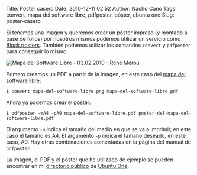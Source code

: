 Title: Póster casero
Date: 2010-12-11 02:52
Author: Nacho Cano
Tags: convert, mapa del software libre, pdfposter, póster, ubuntu one
Slug: poster-casero

Si tenemos una imagen y queremos crear un póster impreso (y montado a
base de folios) por nosotros mismos podemos utilizar un servicio como
[Block posters][]. También podemos utilizar los comandos `convert` y
`pdfposter` para conseguir lo mismo.

![Mapa del Software Libre - 03.02.2010 - René Mérou]({static}/images/Mapa-del-Software-Libre-03.02.2010-René-Mérou-300x211.png)

Primero creamos un PDF a partir de la imagen, en este caso del [mapa del
software libre][]:

    $ convert mapa-del-software-libre.png mapa-del-software-libre.pdf

Ahora ya podemos crear el póster:

    $ pdfposter -mA4 -pA0 mapa-del-software-libre.pdf poster-del-mapa-del-software-libre.pdf

El argumento `-m` indica el tamaño del medio en que se va a imprimir, en
este caso el tamaño es A4. El argumento `-p` indica el tamaño deseado, en
este caso, A0. Hay otras combinaciones comentadas en la página del
manual de `pdfposter`.

La imagen, el PDF y el póster que he utilizado de ejemplo se pueden
encontrar en mi [directorio público][] de [Ubuntu One][].

  [Block posters]: http://www.hogargeek.com/posters-de-hagalo-usted-mismo-con-block-posters/
    "Block posters"
  [mapa del software libre]: http://www.es.gnu.org/~reneme/fsmap/
    "mapa del software libre"
  [directorio público]: {filename}/admin/como-publicar-directorios-en-ubuntu-one-y-dropbox.md
    "directorio público"
  [Ubuntu One]: http://ubuntuone.com/p/NoU/
    "Ubuntu One"
